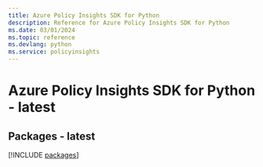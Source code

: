 ```yaml
---
title: Azure Policy Insights SDK for Python
description: Reference for Azure Policy Insights SDK for Python
ms.date: 03/01/2024
ms.topic: reference
ms.devlang: python
ms.service: policyinsights
---
```

# Azure Policy Insights SDK for Python - latest
## Packages - latest
[!INCLUDE [packages](policy-insights-index.md)]